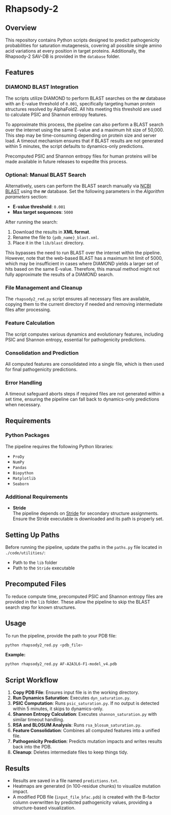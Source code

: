 # Rhapsody-2

## Overview

This repository contains Python scripts designed to predict pathogenicity probabilities for saturation mutagenesis, covering all possible single amino acid variations at every position in target proteins. Additionally, the Rhapsody-2 SAV-DB is provided in the `database` folder.

## Features

### DIAMOND BLAST Integration

The scripts utilize DIAMOND to perform BLAST searches on the **nr** database with an E-value threshold of `0.001`, specifically targeting human protein structures resolved by AlphaFold2. All hits meeting this threshold are used to calculate PSIC and Shannon entropy features.

To approximate this process, the pipeline can also perform a BLAST search over the internet using the same E-value and a maximum hit size of 50,000. This step may be time-consuming depending on protein size and server load. A timeout mechanism ensures that if BLAST results are not generated within 5 minutes, the script defaults to dynamics-only predictions.

Precomputed PSIC and Shannon entropy files for human proteins will be made available in future releases to expedite this process.

### Optional: Manual BLAST Search

Alternatively, users can perform the BLAST search manually via [NCBI BLAST](https://blast.ncbi.nlm.nih.gov/Blast.cgi?PAGE=Proteins) using the **nr** database. Set the following parameters in the *Algorithm parameters* section:

- **E-value threshold**: `0.001`
- **Max target sequences**: `5000`

After running the search:

1. Download the results in **XML format**.
2. Rename the file to `{pdb_name}_blast.xml`.
3. Place it in the `lib/blast` directory.

This bypasses the need to run BLAST over the internet within the pipeline. However, note that the web-based BLAST has a maximum hit limit of 5000, which may be insufficient in cases where DIAMOND yields a larger set of hits based on the same E-value. Therefore, this manual method might not fully approximate the results of a DIAMOND search.

### File Management and Cleanup

The `rhapsody2_red.py` script ensures all necessary files are available, copying them to the current directory if needed and removing intermediate files after processing.

### Feature Calculation

The script computes various dynamics and evolutionary features, including PSIC and Shannon entropy, essential for pathogenicity predictions.

### Consolidation and Prediction

All computed features are consolidated into a single file, which is then used for final pathogenicity predictions.

### Error Handling

A timeout safeguard aborts steps if required files are not generated within a set time, ensuring the pipeline can fall back to dynamics-only predictions when necessary.

## Requirements

### Python Packages

The pipeline requires the following Python libraries:

- `ProDy`
- `NumPy`
- `Pandas`
- `Biopython`
- `Matplotlib`
- `Seaborn`

### Additional Requirements

- **Stride**  
  The pipeline depends on [Stride](http://webclu.bio.wzw.tum.de/stride/) for secondary structure assignments. Ensure the Stride executable is downloaded and its path is properly set.

## Setting Up Paths

Before running the pipeline, update the paths in the `paths.py` file located in `./code/utilities/`:

- Path to the `lib` folder
- Path to the `Stride` executable

## Precomputed Files

To reduce compute time, precomputed PSIC and Shannon entropy files are provided in the `lib` folder. These allow the pipeline to skip the BLAST search step for known structures.

## Usage

To run the pipeline, provide the path to your PDB file:

```bash
python rhapsody2_red.py <pdb_file>
```

**Example:**

```bash
python rhapsody2_red.py AF-A2A3L6-F1-model_v4.pdb
```

## Script Workflow

1. **Copy PDB File**: Ensures input file is in the working directory.
2. **Run Dynamics Saturation**: Executes `dyn_saturation.py`.
3. **PSIC Computation**: Runs `psic_saturation.py`. If no output is detected within 5 minutes, it skips to dynamics-only.
4. **Shannon Entropy Calculation**: Executes `shannon_saturation.py` with similar timeout handling.
5. **RSA and BLOSUM Analysis**: Runs `rsa_blosum_saturation.py`.
6. **Feature Consolidation**: Combines all computed features into a unified file.
7. **Pathogenicity Prediction**: Predicts mutation impacts and writes results back into the PDB.
8. **Cleanup**: Deletes intermediate files to keep things tidy.

## Results

- Results are saved in a file named `predictions.txt`.
- Heatmaps are generated (in 100-residue chunks) to visualize mutation impact.
- A modified PDB file (`input_file_bfac.pdb`) is created with the B-factor column overwritten by predicted pathogenicity values, providing a structure-based visualization.
